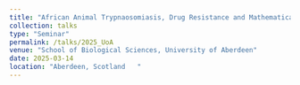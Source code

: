 ```yaml
---
title: "African Animal Trypnaosomiasis, Drug Resistance and Mathematical Modelling"
collection: talks
type: "Seminar"
permalink: /talks/2025_UoA
venue: "School of Biological Sciences, University of Aberdeen"
date: 2025-03-14
location: "Aberdeen, Scotland   "
---
```



